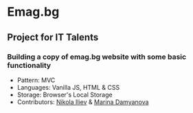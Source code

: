 # Emag.bg
## Project for IT Talents
### Building a copy of emag.bg website with some basic functionality
- Pattern: MVC
- Languages: Vanilla JS, HTML & CSS
- Storage: Browser's Local Storage
- Contributors: [Nikola Iliev](https://github.com/iliev-nikola "Nikola Iliev") & [Marina Damyanova](https://github.com/mtdamyanova "Marina Damyanova")
